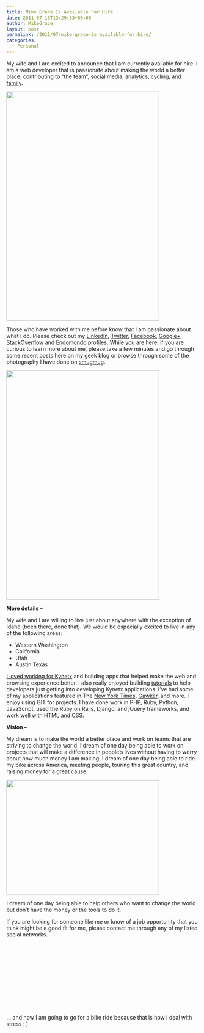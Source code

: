 ```yaml
---
title: Mike Grace Is Available For Hire
date: 2011-07-15T13:29:53+00:00
author: MikeGrace
layout: post
permalink: /2011/07/mike-grace-is-available-for-hire/
categories:
  - Personal
---
```

My wife and I are excited to announce that I am currently available for hire. I am a web developer that is passionate about making the world a better place, contributing to &#8220;the team&#8221;, social media, analytics, cycling, and <a href="http://familytreestories.michaelgrace.org/" target="_blank">family</a>.

[<img class="aligncenter" src="http://mikegrace.s3.amazonaws.com/geek-blog/falling-with-style.jpg" alt="" width="400" height="600" />](http://mikegrace.s3.amazonaws.com/geek-blog/falling-with-style.jpg)

Those who have worked with me before know that I am passionate about what I do. Please check out my <a href="http://www.linkedin.com/in/michaeltgrace" target="_blank">LinkedIn</a>, <a href="http://twitter.com/#!/mikegrace" target="_blank">Twitter</a>, <a href="www.facebook.com/mikegrace" target="_blank">Facebook</a>, <a href="http://gplus.to/mikegrace" target="_blank">Google+</a>, <a href="http://stackoverflow.com/users/117068/mike-grace" target="_blank">StackOverflow</a> and <a href="http://www.endomondo.com/profile/219855" target="_blank">Endomondo</a> profiles. While you are here, if you are curious to learn more about me, please take a few minutes and go through some recent posts here on my geek blog or browse through some of the photography I have done on <a href="http://photos.michaelgrace.org" target="_blank">smugmug</a>.

[<img class="aligncenter" src="http://mikegrace.s3.amazonaws.com/geek-blog/scoot.jpg" alt="" width="400" height="600" />](http://mikegrace.s3.amazonaws.com/geek-blog/scoot.jpg)

**More details &#8211;** 

My wife and I are willing to live just about anywhere with the exception of Idaho (been there, done that). We would be especially excited to live in any of the following areas:

  * Western Washington
  * California
  * Utah
  * Austin Texas

<a href="http://geek.michaelgrace.org/2011/02/life-at-a-startup/" target="_blank">I loved working for Kynetx</a> and building apps that helped make the web and browsing experience better. I also really enjoyed building <a href="http://www.windley.com/archives/2011/01/kynetx_app_a_day.shtml" target="_blank">tutorials</a> to help developers just getting into developing Kynetx applications. I&#8217;ve had some of my applications featured in The <a href="http://schott.blogs.nytimes.com/2011/05/10/bleep-tweets-foul-facebook-filter/" target="_blank">New York Times</a>, <a href="http://gawker.com/5798229/censor-your-offensive-friends-on-twitter" target="_blank">Gawker</a>, and more. I enjoy using GIT for projects. I have done work in PHP, Ruby, Python, JavaScript, used the Ruby on Rails, Django, and jQuery frameworks, and work well with HTML and CSS.

**Vision &#8211;** 

My dream is to make the world a better place and work on teams that are striving to change the world. I dream of one day being able to work on projects that will make a difference in people&#8217;s lives without having to worry about how much money I am making. I dream of one day being able to ride my bike across America, meeting people, touring this great country, and raising money for a great cause.

[<img class="aligncenter" src="http://mikegrace.s3.amazonaws.com/geek-blog/bike-route.jpg" alt="" width="400" height="300" />](http://mikegrace.s3.amazonaws.com/geek-blog/bike-route.jpg)

I dream of one day being able to help others who want to change the world but don&#8217;t have the money or the tools to do it.

If you are looking for someone like me or know of a job opportunity that you think might be a good fit for me, please contact me through any of my listed social networks.

&nbsp;

&nbsp;

&nbsp;

&nbsp;

&nbsp;

&nbsp;

&#8230; and now I am going to go for a bike ride because that is how I deal with stress : )